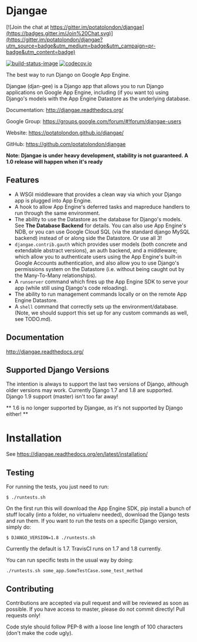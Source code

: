 # Djangae

[![Join the chat at https://gitter.im/potatolondon/djangae](https://badges.gitter.im/Join%20Chat.svg)](https://gitter.im/potatolondon/djangae?utm_source=badge&utm_medium=badge&utm_campaign=pr-badge&utm_content=badge)

[![build-status-image]][travis] [![codecov.io](https://img.shields.io/codecov/c/github/potatolondon/djangae/master.svg)](http://codecov.io/github/potatolondon/djangae?branch=master)

The best way to run Django on Google App Engine.

Djangae (djan-gee) is a Django app that allows you to run Django applications on Google App Engine, including (if you
want to) using Django's models with the App Engine Datastore as the underlying database.

Documentation: http://djangae.readthedocs.org/

Google Group: https://groups.google.com/forum/#!forum/djangae-users

Website: https://potatolondon.github.io/djangae/

GitHub: https://github.com/potatolondon/djangae

**Note: Djangae is under heavy development, stability is not guaranteed. A 1.0 release will happen when it's ready**

## Features

* A WSGI middleware that provides a clean way via which your Django app is plugged into App Engine.
* A hook to allow App Engine's deferred tasks and mapreduce handlers to run through the same environment.
* The ability to use the Datastore as the database for Django's models.  See **The Database Backend** for details.
  You can also use App Engine's NDB, or you can use Google Cloud SQL (via the standard django MySQL backend) instead of
  or along side the Datastore. Or use all 3!
* `djangae.contrib.gauth` which provides user models (both concrete and extendable abstract versions), an auth backend, and a middleware; which allow you to authenticate users using the App Engine's built-in Google Accounts authentication, and also allow you to use Django's permissions system on the Datastore (i.e. without being caught out by the Many-To-Many relationships).
* A `runserver` command which fires up the App Engine SDK to serve your app (while still using Django's code reloading).
* The ability to run management commands locally or on the remote App Engine Datastore.
* A `shell` command that correctly sets up the environment/database. (Note, we should support this set up for any
  custom commands as well, see TODO.md).

## Documentation

http://djangae.readthedocs.org/

## Supported Django Versions

The intention is always to support the last two versions of Django, although older versions may work. Currently
Django 1.7 and 1.8 are supported. Django 1.9 support (master) isn't too far away!

** 1.6 is no longer supported by Djangae, as it's not supported by Django either! **

# Installation

See https://djangae.readthedocs.org/en/latest/installation/


## Testing

For running the tests, you just need to run:

    $ ./runtests.sh

On the first run this will download the App Engine SDK, pip install a bunch of stuff locally (into a folder, no virtualenv needed), download the Django tests and run them. If you want to run the tests on a specific Django version, simply do:

    $ DJANGO_VERSION=1.8 ./runtests.sh

Currently the default is 1.7. TravisCI runs on 1.7 and 1.8 currently.

You can run specific tests in the usual way by doing:

    ./runtests.sh some_app.SomeTestCase.some_test_method


## Contributing

Contributions are accepted via pull request and will be reviewed as soon as possible. If you have access to master, please do not commit directly! Pull requests only!

Code style should follow PEP-8 with a loose line length of 100 characters (don't make the code ugly).

[build-status-image]: https://secure.travis-ci.org/potatolondon/djangae.png?branch=master
[travis]: http://travis-ci.org/potatolondon/djangae?branch=master

